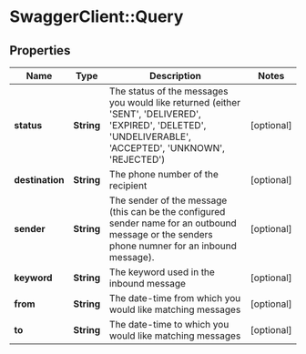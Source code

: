 # SwaggerClient::Query

## Properties
Name | Type | Description | Notes
------------ | ------------- | ------------- | -------------
**status** | **String** | The status of the messages you would like returned (either &#39;SENT&#39;, &#39;DELIVERED&#39;, &#39;EXPIRED&#39;, &#39;DELETED&#39;, &#39;UNDELIVERABLE&#39;, &#39;ACCEPTED&#39;, &#39;UNKNOWN&#39;, &#39;REJECTED&#39;) | [optional] 
**destination** | **String** | The phone number of the recipient | [optional] 
**sender** | **String** | The sender of the message (this can be the configured sender name for an outbound message or the senders phone numner for an inbound message). | [optional] 
**keyword** | **String** | The keyword used in the inbound message | [optional] 
**from** | **String** | The date-time from which you would like matching messages | [optional] 
**to** | **String** | The date-time to which you would like matching messages | [optional] 


